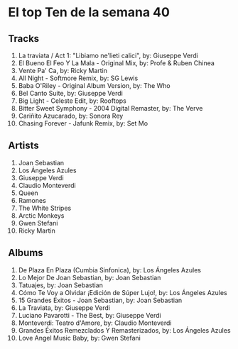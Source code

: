 # El top Ten de la semana 40

## Tracks
1. La traviata / Act 1: "Libiamo ne'lieti calici", by: Giuseppe Verdi
1. El Bueno El Feo Y La Mala - Original Mix, by: Profe & Ruben Chinea
1. Vente Pa' Ca, by: Ricky Martin
1. All Night - Softmore Remix, by: SG Lewis
1. Baba O'Riley - Original Album Version, by: The Who
1. Bel Canto Suite, by: Giuseppe Verdi
1. Big Light - Celeste Edit, by: Rooftops
1. Bitter Sweet Symphony - 2004 Digital Remaster, by: The Verve
1. Cariñito Azucarado, by: Sonora Rey
1. Chasing Forever - Jafunk Remix, by: Set Mo

## Artists
1. Joan Sebastian
1. Los Ángeles Azules
1. Giuseppe Verdi
1. Claudio Monteverdi
1. Queen
1. Ramones
1. The White Stripes
1. Arctic Monkeys
1. Gwen Stefani
1. Ricky Martin

## Albums
1. De Plaza En Plaza (Cumbia Sinfonica), by: Los Ángeles Azules
1. Lo Mejor De Joan Sebastian, by: Joan Sebastian
1. Tatuajes, by: Joan Sebastian
1. Cómo Te Voy a Olvidar ¡Edición de Súper Lujo!, by: Los Ángeles Azules
1. 15 Grandes Exitos - Joan Sebastian, by: Joan Sebastian
1. La Traviata, by: Giuseppe Verdi
1. Luciano Pavarotti - The Best, by: Giuseppe Verdi
1. Monteverdi: Teatro d'Amore, by: Claudio Monteverdi
1. Grandes Éxitos Remezclados Y Remasterizados, by: Los Ángeles Azules
1. Love Angel Music Baby, by: Gwen Stefani
